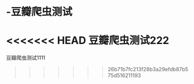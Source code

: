 # -豆瓣爬虫测试
<<<<<<< HEAD
豆瓣爬虫测试222
=======
豆瓣爬虫测试1111
>>>>>>> 26b71b7fc213f28b3a29efdb87b575d516211193
